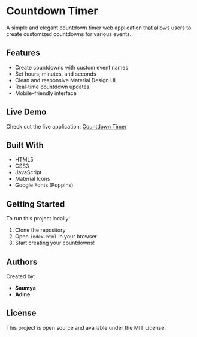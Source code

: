 # Countdown Timer

A simple and elegant countdown timer web application that allows users to create customized countdowns for various events.

## Features

- Create countdowns with custom event names
- Set hours, minutes, and seconds
- Clean and responsive Material Design UI
- Real-time countdown updates
- Mobile-friendly interface

## Live Demo

Check out the live application: [Countdown Timer](https://countdown-timer-three-ecru.vercel.app/)

## Built With

- HTML5
- CSS3
- JavaScript
- Material Icons
- Google Fonts (Poppins)

## Getting Started

To run this project locally:

1. Clone the repository
2. Open `index.html` in your browser
3. Start creating your countdowns!

## Authors

Created by:
- **Saumya**
- **Adine**

## License

This project is open source and available under the MIT License.